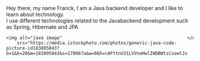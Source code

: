 <html lang="en">

<head>
    <meta charset="UTF-8">
    <meta http-equiv="X-UA-Compatible" content="IE=edge">
    <meta name="viewport" content="width=device-width, initial-scale=1.0">
</head>

<body >
    <div>Hey there, my name Franck, I am a Java backend developer and I like to learn about technology.
    </div>
    <div>I use different technologies related to the Javabackend development such as Spring, Hibernate and JPA</div>
    <div style="display: flex; justify-content: center; height: 200; margin-top:0;">
    
    <img alt="java image"
        src="https://media.istockphoto.com/photos/generic-java-code-picture-id183805843?b=1&k=20&m=183805843&s=170667a&w=0&h=cAFttnU31LVVneHwlIWDBWtsCvowtJsas9eXKXiDgwQ=">
<!--     <img alt="spring image" style="margin-left: 30;" src="https://pbs.twimg.com/media/FHJWV8bXMAYpO4p?format=png&name=small"> -->
    </div>
    
</body>

</html>
